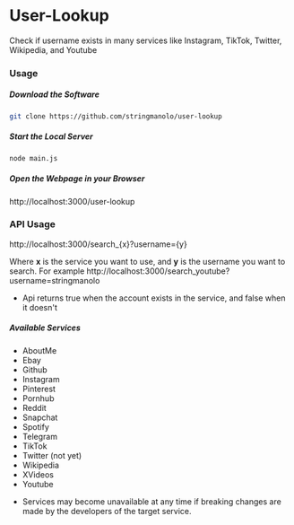 # User-Lookup

Check if username exists in many services like Instagram, TikTok, Twitter, Wikipedia, and Youtube

### Usage

##### Download the Software
```bash
git clone https://github.com/stringmanolo/user-lookup
```

##### Start the Local Server
```bash
node main.js
```

##### Open the Webpage in your Browser
http://localhost:3000/user-lookup


### API Usage
http://localhost:3000/search_{x}?username={y}

Where __x__ is the service you want to use, and __y__ is the username you want to search. For example http://localhost:3000/search_youtube?username=stringmanolo

* Api returns true when the account exists in the service, and false when it doesn't

##### Available Services
- AboutMe
- Ebay
- Github
- Instagram
- Pinterest
- Pornhub
- Reddit
- Snapchat
- Spotify
- Telegram
- TikTok
- Twitter (not yet)
- Wikipedia
- XVideos
- Youtube

* Services may become unavailable at any time if breaking changes are made by the developers of the target service. 
